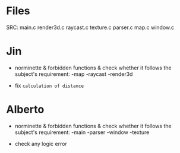 # Files
SRC: 	main.c render3d.c raycast.c 
		texture.c parser.c map.c window.c 

# Jin
- norminette & forbidden functions & check whether it follows the subject's requirement: 
	-map
	-raycast
	-render3d
+ fix `calculation of distance`

# Alberto
- norminette & forbidden functions & check whether it follows the subject's requirement:
	-main
	-parser
	-window
	-texture
+ check any logic error
